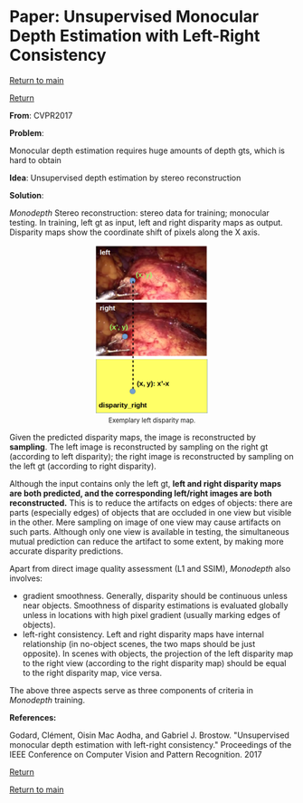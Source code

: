 # Paper: Unsupervised Monocular Depth Estimation with Left-Right Consistency

[Return to main](../../../index.md)

[Return](../../blogs.md)

**From**: CVPR2017

**Problem**:

Monocular depth estimation requires huge amounts of depth gts, which is hard to obtain

**Idea**: Unsupervised depth estimation by stereo reconstruction

**Solution**:

*Monodepth* Stereo reconstruction: stereo data for training; monocular testing.
In training, left gt as input, left and right disparity maps as output.
Disparity maps show the coordinate shift of pixels along the X axis.

<div align="center">
    <img src="./shift.png" height="300" alt="disparity map"/>
    <center style="font-size:80%">Exemplary left disparity map.</center>
</div>

Given the predicted disparity maps, the image is reconstructed by **sampling**.
The left image is reconstructed by sampling on the right gt (according to left disparity);
the right image is reconstructed by sampling on the left gt (according to right disparity).

Although the input contains only the left gt,
**left and right disparity maps are both predicted,
and the corresponding left/right images are both reconstructed.**
This is to reduce the artifacts on edges of objects:
there are parts (especially edges) of objects that are occluded in one view but visible in the other.
Mere sampling on image of one view may cause artifacts on such parts.
Although only one view is available in testing,
the simultaneous mutual prediction can reduce the artifact to some extent,
by making more accurate disparity predictions.

Apart from direct image quality assessment (L1 and SSIM),
*Monodepth* also involves:

- gradient smoothness.
Generally, disparity should be continuous unless near objects.
Smoothness of disparity estimations is evaluated globally
unless in locations with high pixel gradient (usually marking edges of objects).
- left-right consistency.
Left and right disparity maps have internal relationship
(in no-object scenes, the two maps should be just opposite).
In scenes with objects, the projection of the left disparity map to the right view
(according to the right disparity map) should be equal to the right disparity map, vice versa.

The above three aspects serve as three components of criteria in *Monodepth* training.

**References:**

Godard, Clément, Oisin Mac Aodha, and Gabriel J. Brostow. "Unsupervised monocular depth estimation with left-right consistency." Proceedings of the IEEE Conference on Computer Vision and Pattern Recognition. 2017

[Return](../../blogs.md)

[Return to main](../../../index.md)
